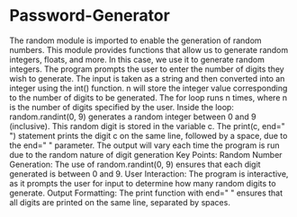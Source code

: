 # Password-Generator
 The random module is imported to enable the generation of random numbers.
This module provides functions that allow us to generate random integers, floats, and more. In this case, we use it to generate random integers.
The program prompts the user to enter the number of digits they wish to generate.
The input is taken as a string and then converted into an integer using the int() function.
n will store the integer value corresponding to the number of digits to be generated.
The for loop runs n times, where n is the number of digits specified by the user.
Inside the loop:
random.randint(0, 9) generates a random integer between 0 and 9 (inclusive).
This random digit is stored in the variable c.
The print(c, end=" ") statement prints the digit c on the same line, followed by a space, due to the end=" " parameter.
The output will vary each time the program is run due to the random nature of digit generation
Key Points:
Random Number Generation: The use of random.randint(0, 9) ensures that each digit generated is between 0 and 9.
User Interaction: The program is interactive, as it prompts the user for input to determine how many random digits to generate.
Output Formatting: The print function with end=" " ensures that all digits are printed on the same line, separated by spaces.
